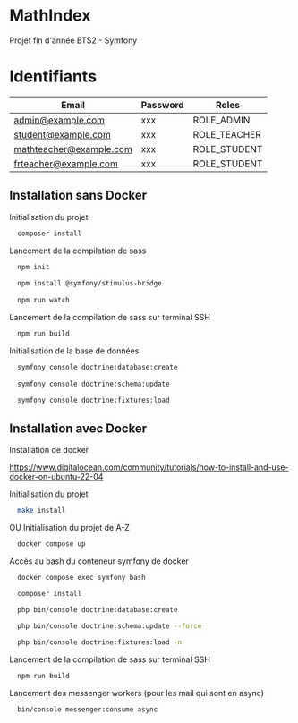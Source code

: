 # MathIndex

Projet fin d'année BTS2 - Symfony 

# Identifiants

| Email                     | Password | Roles                                    |
|---------------------------|----------|------------------------------------------|
| admin@example.com         | xxx      | ROLE_ADMIN                               |
| student@example.com       | xxx      | ROLE_TEACHER                             |
| mathteacher@example.com   | xxx      | ROLE_STUDENT                             |
| frteacher@example.com     | xxx      | ROLE_STUDENT                             |

## Installation sans Docker

Initialisation du projet

```bash
  composer install
```

Lancement de la compilation de sass

```bash
  npm init
  
  npm install @symfony/stimulus-bridge
  
  npm run watch
```

Lancement de la compilation de sass sur terminal SSH

```bash
  npm run build
```

Initialisation de la base de données

```bash
  symfony console doctrine:database:create
  
  symfony console doctrine:schema:update
  
  symfony console doctrine:fixtures:load
```



## Installation avec Docker

Installation de docker 

https://www.digitalocean.com/community/tutorials/how-to-install-and-use-docker-on-ubuntu-22-04

Initialisation du projet

```bash
  make install
```

OU Initialisation du projet de A-Z

```bash
  docker compose up
```

Accès au bash du conteneur symfony de docker

```bash
  docker compose exec symfony bash
```
```bash
  composer install
  
  php bin/console doctrine:database:create

  php bin/console doctrine:schema:update --force

  php bin/console doctrine:fixtures:load -n
```

Lancement de la compilation de sass sur terminal SSH
```bash
  npm run build
```
Lancement des messenger workers (pour les mail qui sont en async)
```bash
  bin/console messenger:consume async
```

